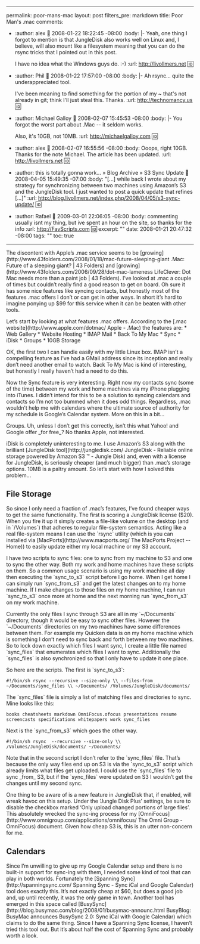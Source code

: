 ----- 
permalink: poor-mans-mac
layout: post
filters_pre: markdown
title: Poor Man's .mac
comments: 
- :author: alex
  :date: 2008-01-22 18:22:45 -08:00
  :body: |-
    Yeah, one thing I forgot to mention is that JungleDisk also works well on Linux and, I believe, will also mount like a filesystem meaning that you can do the rsync tricks that I pointed out in this post.
    
    I have no idea what the Windows guys do. :-)
  :url: http://livollmers.net
  :id: 
- :author: Phil
  :date: 2008-01-22 17:57:00 -08:00
  :body: |-
    Ah rsync... quite the underappreciated tool.
    
    I've been meaning to find something for the portion of my ~ that's not already in git; think I'll just steal this. Thanks.
  :url: http://technomancy.us
  :id: 
- :author: Michael Galloy
  :date: 2008-02-07 15:45:53 -08:00
  :body: |-
    You forgot the worst part about .Mac -- it seldom works. 
    
    Also, it's 10GB, not 10MB.
  :url: http://michaelgalloy.com
  :id: 
- :author: alex
  :date: 2008-02-07 16:55:56 -08:00
  :body: Ooops, right 10GB. Thanks for the note Michael. The article has been updated.
  :url: http://livollmers.net
  :id: 
- :author: this is totally gonna work&#8230; &raquo; Blog Archive &raquo; S3 Sync Update
  :date: 2008-04-05 15:49:35 -07:00
  :body: "[...] while back I wrote about my strategy for synchronizing between two machines using Amazon&#8217;s S3 and the JungleDisk tool. I just wanted to post a quick update that refines [...]"
  :url: http://blog.livollmers.net/index.php/2008/04/05/s3-sync-update/
  :id: 
- :author: Rafael
  :date: 2009-03-01 22:06:05 -08:00
  :body: commenting usually isnt my thing, but ive spent an hour on the site, so thanks for the info
  :url: http://FavScripts.com
  :id: 
excerpt: ""
date: 2008-01-21 20:47:32 -08:00
tags: ""
toc: true
-----
<p>The discontent with Apple’s .mac service seems to be [growing](http://www.43folders.com/2008/01/18/mac-future-sleeping-giant .Mac: Future of a sleeping giant? | 43 Folders) and [growing](http://www.43folders.com/2006/09/28/dot-mac-lameness LifeClever: Dot Mac needs more than a paint job | 43 Folders). I’ve looked at .mac a couple of times but couldn’t really find a good reason to get on board. Oh sure it has some nice features like syncing contacts, but honestly most of the features .mac offers I don’t or can get in other ways. In short it’s hard to imagine ponying up $99 for this service when it can be beaten with other tools.

<p>Let’s start by looking at what features .mac offers. According to the [.mac website](http://www.apple.com/dotmac/ Apple - .Mac) the features are:
*  Web Gallery
*  Website Hosting
*  IMAP Mail
*  Back To My Mac
*  Sync
*  iDisk
*  Groups
*  10GB Storage

<p>OK, the first two I can handle easily with my little Linux box. IMAP isn’t a compelling feature as I’ve had a GMail address since its inception and really don’t need another email to watch. Back To My Mac is kind of interesting, but honestly I really haven’t had a need to do this.

<p>Now the Sync feature is very interesting. Right now my contacts sync (some of the time) between my work and home machines via my iPhone plugging into iTunes. I didn’t intend for this to be a solution to syncing calendars and contacts so I’m not too bummed when it does odd things. Regardless, .mac wouldn’t help me with calendars where the ultimate source of authority for my schedule is Google’s Calendar system. More on this in a bit…

<p>Groups. Uh, unless I don’t get this correctly, isn’t this what Yahoo! and Google offer _for free_? No thanks Apple, not interested.

<p>iDisk is completely uninteresting to me. I use Amazon’s S3 along with the brilliant [JungleDisk tool](http://jungledisk.com/ JungleDisk - Reliable online storage powered by Amazon S3 ™ - Jungle Disk) and, even with a license for JungleDisk, is seriously cheaper (and much bigger) than .mac’s storage options. 10MB is a paltry amount. So let’s start with how I solved this problem…

<h2 id="file_storage">File Storage</h2>
<p>So since I only need a fraction of .mac’s features, I’ve found cheaper ways to get the same functionality. The first is scoring a JungleDisk license ($20). When you fire it up it simply creates a file-like volume on the desktop (and in `/Volumes`) that adheres to regular file-system semantics. Acting like a real file-system means I can use the `rsync` utility (which is you can installed via [MacPorts](http://www.macports.org/ The MacPorts Project -- Home)) to easily update either my local machine or my S3 account.

<p>I have two scripts to sync files: one to sync from my machine to S3 and one to sync the other way. Both my work and home machines have these scripts on them. So a common usage scenario is using my work machine all day then executing the `sync_to_s3` script before I go home. When I get home I can simply run `sync_from_s3` and get the latest changes on to my home machine. If I make changes to those files on my home machine, I can run `sync_to_s3` once more at home and the next morning run `sync_from_s3` on my work machine.

<p>Currently the only files I sync through S3 are all in my `~/Documents` directory, though it would be easy to sync other files. However the `~/Documents` directories on my two machines have some differences between them. For example my Quicken data is on my home machine which is something I don’t need to sync back and forth between my two machines. So to lock down exactly which files I want sync, I create a little file named `sync_files` that enumerates which files I want to sync. Additionally the `sync_files` is also synchronized so that I only have to update it one place.

<p>So here are the scripts. The first is `sync_to_s3`:


`#!/bin/sh
rsync --recursive --size-only \\
  --files-from ~/Documents/sync_files \\
  ~/Documents/ /Volumes/JungleDisk/documents/
`
</pre>
<p>The `sync_files` file is simply a list of matching files and directories to sync. Mine looks like this:


`books
cheatsheets
markdown
OmniFocus.ofocus
presentations
resume
screencasts
specifications
whitepapers
work
sync_files
`
</pre>
<p>Next is the `sync_from_s3` which goes the other way.


`#!/bin/sh
rsync  --recursive --size-only \\
  /Volumes/JungleDisk/documents/ ~/Documents/
`
</pre>
<p>Note that in the second script I don’t refer to the `sync_files` file. That’s because the only way files end up on S3 is via the `sync_to_s3` script which already limits what files get uploaded. I could use the `sync_files` file to sync _from_ S3, but if the `sync_files` were updated on S3 I wouldn’t get the changes until my second sync.

<p>One thing to be aware of is a new feature in JungleDisk that, if enabled, will wreak havoc on this setup. Under the ‘Jungle Disk Plus’ settings, be sure to disable the checkbox marked ‘Only upload changed portions of large files’. This absolutely wrecked the sync-ing process for my [OmniFocus](http://www.omnigroup.com/applications/omnifocus/ The Omni Group - OmniFocus) document. Given how cheap S3 is, this is an utter non-concern for me.

<h2 id="calendars">Calendars</h2>
<p>Since I’m unwilling to give up my Google Calendar setup and there is no built-in support for sync-ing with them, I needed some kind of tool that can play in both worlds. Fortunately the [Spanning Sync](http://spanningsync.com/ Spanning Sync - Sync iCal and Google Calendar) tool does exactly this. It’s not exactly cheap at $60, but does a good job and, up until recently, it was the only game in town. Another tool has emerged in this space called [BusySync](http://blog.busymac.com/blog/2008/01/busymac-announc.html BusyBlog: BusyMac announces BusySync 2.0: Sync iCal with Google Calendar) which claims to do the same thing. Since I have a Spanning Sync license, I haven’t tried this tool out. But it’s about half the cost of Spanning Sync and probably worth a look.


